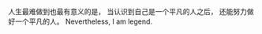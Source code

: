 <!-- 童年的温柔乡不过是自欺欺人，
不曾熄灭的雄心才是存在的证明。
明知故犯是愚痴更是豁达，
不能回头才是宿命。-->

人生最难做到也最有意义的是，
当认识到自己是一个平凡的人之后，
还能努力做好一个平凡的人。
Nevertheless, I am legend.

